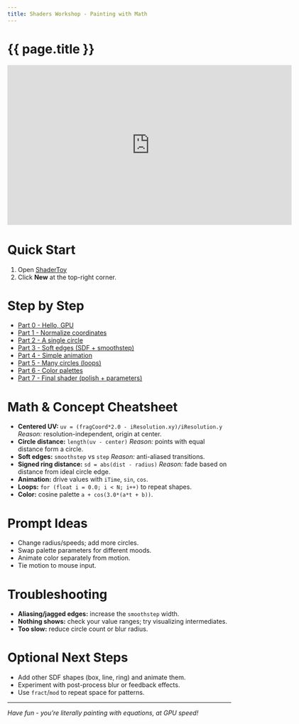 ```yaml
---
title: Shaders Workshop - Painting with Math
---
```

# {{ page.title }}

<p><iframe width="640" height="360" frameborder="0" src="https://www.shadertoy.com/embed/wfByDG" allowfullscreen></iframe></p>

# Quick Start

1. Open [ShaderToy](https://www.shadertoy.com)
2. Click **New** at the top-right corner.

# Step by Step

- [Part 0 - Hello, GPU](part00_hello_gpu.md)
- [Part 1 - Normalize coordinates](part01_normalize_coordinates.md)
- [Part 2 - A single circle](part02_single_circle.md)
- [Part 3 - Soft edges (SDF + smoothstep)](part03_soft_edges.md)
- [Part 4 - Simple animation](part04_animation.md)
- [Part 5 - Many circles (loops)](part05_many_circles.md)
- [Part 6 - Color palettes](part06_color_palettes.md)
- [Part 7 - Final shader (polish + parameters)](part07_final_shader.md)
<!-- - [Part 8 - Extensions (optional)](part08_extensions.md)-->

# Math & Concept Cheatsheet

* **Centered UV:** `uv = (fragCoord*2.0 - iResolution.xy)/iResolution.y`
  *Reason:* resolution-independent, origin at center.
* **Circle distance:** `length(uv - center)`
  *Reason:* points with equal distance form a circle.
* **Soft edges:** `smoothstep` vs `step`
  *Reason:* anti-aliased transitions.
* **Signed ring distance:** `sd = abs(dist - radius)`
  *Reason:* fade based on distance from ideal circle edge.
* **Animation:** drive values with `iTime`, `sin`, `cos`.
* **Loops:** `for (float i = 0.0; i < N; i++)` to repeat shapes.
* **Color:** cosine palette `a + cos(3.0*(a*t + b))`.

# Prompt Ideas

* Change radius/speeds; add more circles.
* Swap palette parameters for different moods.
* Animate color separately from motion.
* Tie motion to mouse input.

# Troubleshooting

* **Aliasing/jagged edges:** increase the `smoothstep` width.
* **Nothing shows:** check your value ranges; try visualizing intermediates.
* **Too slow:** reduce circle count or blur radius.

# Optional Next Steps

* Add other SDF shapes (box, line, ring) and animate them.
* Experiment with post-process blur or feedback effects.
* Use `fract`/`mod` to repeat space for patterns.

---

*Have fun - you’re literally painting with equations, at GPU speed!*
